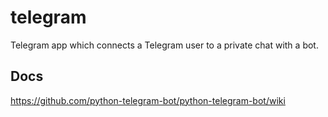 # telegram

Telegram app which connects a Telegram user to a private chat with a bot.

## Docs

https://github.com/python-telegram-bot/python-telegram-bot/wiki
